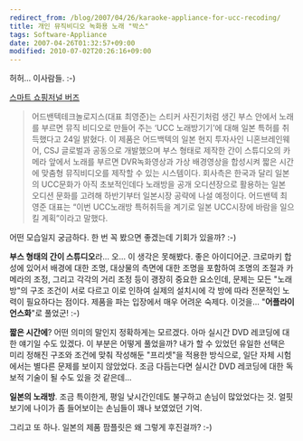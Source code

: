 ```yaml
---
redirect_from: /blog/2007/04/26/karaoke-appliance-for-ucc-recoding/
title: 개인 뮤직비디오 녹화용 노래 "박스"
tags: Software-Appliance
date: 2007-04-26T01:32:57+09:00
modified: 2010-07-02T20:26:16+09:00
---
```

허허... 이사람들. :-)

[스마트 쇼핑저널 버즈](http://www.ebuzz.co.kr/content/buzz_view.html?uid=22197&ps_rss=1)

> 어드밴텍테크놀로지스(대표 최영준)는 스티커 사진기처럼 생긴 부스 안에서 노래를 부르면 뮤직 비디오로 만들어 주는 ‘UCC 노래방기기’에 대해 일본 특허를 취득했다고 24일 밝혔다. 이 제품은 어드백텍의 일본 현지 투자사인 니혼브레인웨어, CSJ 글로벌과 공동으로 개발했으며 부스 형태로 제작한 간이 스튜디오의 카메라 앞에서 노래를 부르면 DVR녹화영상과 가상 배경영상을 합성시켜 짧은 시간에 맞춤형 뮤직비디오를 제작할 수 있는 시스템이다. 회사측은 한국과 달리 일본의 UCC문화가 아직 초보적인데다 노래방을 공개 오디션장으로 활용하는 일본 오디션 문화를 고려해 하반기부터 일본시장 공략에 나설 예정이다. 어드밴텍 최영준 대표는 “이번 UCC노래방 특허취득을 계기로 일본 UCC시장에 바람을 일으킬 계획”이라고 말했다.

어떤 모습일지 궁금하다. 한 번 꼭 봤으면 좋겠는데 기회가 있을까? :-)

**부스 형태의 간이 스튜디오**라... 오... 이 생각은 못해봤다. 좋은 아이디어군.
크로마키 합성에 있어서 배경에 대한 조명, 대상물의 측면에 대한 조명을 포함하여
조명의 조절과 카메라의 조정, 그리고 각각의 거리 조정 등이 괭장히 중요한
요소인데, 문제는 모든 "노래방"의 구조 조건이 서로 다르고 이로 인하여 실제의
설치시에 각 방에 따라 전문적인 노력이 필요하다는 점이다. 제품을 파는 입장에서
매우 어려운 숙제다. 이것을... "**어플라이언스화**"로 풀었군! :-)

**짧은 시간에**? 어떤 의미의 말인지 정확하게는 모르겠다. 아마 실시간 DVD
레코딩에 대한 얘기일 수도 있겠다. 이 부분은 어떻게 풀었을까? 내가 할 수
있었던 유일한 선택은 미리 정해진 구조와 조건에 맞춰 작성해둔 "프리셋"을
적용한 방식으로, 일단 자체 시험에서는 별다른 문제를 보이지 않았었다. 조금
다듬는다면 실시간 DVD 레코딩에 대한 독보적 기술이 될 수도 있을 것 같은데...

**일본의 노래방**. 조금 특이한게, 평일 낮시간인데도 불구하고 손님이 많았었다는
것. 얼핏 보기에 나이가 좀 들어보이는 손님들이 꽤나 보였었던 기억.

그리고 또 하나. 일본의 제품 팜플릿은 왜 그렇게 후진걸까? :-)

